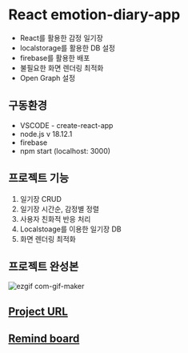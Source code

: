 # React emotion-diary-app

- React를 활용한 감정 일기장
- localstorage를 활용한 DB 설정
- firebase를 활용한 배포
- 불필요한 화면 렌더링 최적화
- Open Graph 설정

## 구동환경

- VSCODE - create-react-app
- node.js v 18.12.1
- firebase
- npm start (localhost: 3000)

## 프로젝트 기능

1. 일기장 CRUD
2. 일기장 시간순, 감정별 정렬
3. 사용자 친화적 반응 처리
4. Localstoage를 이용한 일기장 DB
5. 화면 렌더링 최적화

## 프로젝트 완성본

![ezgif com-gif-maker](https://user-images.githubusercontent.com/74225835/210200325-6d5d3471-37d6-4ae1-ac2a-60608d5d584a.gif)

## [Project URL](https://b22mer-project.web.app/)

## [Remind board](https://github.com/b22mer/React-emotion-diary/blob/main/remind/Remind.md)
